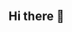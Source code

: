 ## Hi there 👋

<!-- 
Hello! I'm Logan, I'm an aspiring software developer and cybersecurity professional!

Here are some things about me

- 🔭 I’m currently working on Getting a new job
- 🌱 I’m currently learning a practice course for my RHCE Exam!
- 👯 I’m looking to collaborate on Anything!
- 🤔 I’m looking for help with anything I can help with
- 💬 Ask me about my .............. passions
- 📫 How to reach me: Email! in my profile, or here - logan.motta@icloud.com
- 😄 Pronouns: Giraffe
- ⚡ Fun fact: I have prior experience in the Electrical field as well

Thank you !
-->
